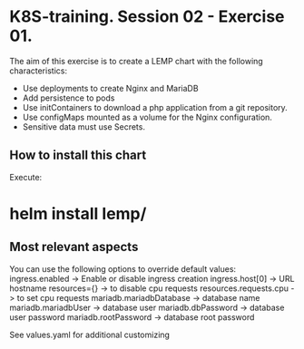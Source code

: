 # K8S-training. Session 02 - Exercise 01.

The aim of this exercise is to create a LEMP chart with the following characteristics:

- Use deployments to create Nginx and MariaDB
- Add persistence to pods
- Use initContainers to download a php application from a git repository.
- Use configMaps mounted as a volume for the Nginx configuration.
- Sensitive data must use Secrets.

## How to install this chart

Execute:
# helm install lemp/

## Most relevant aspects
You can use the following options to override default values:
ingress.enabled -> Enable or disable ingress creation
ingress.host[0] -> URL hostname 
resources={} -> to disable cpu requests
resources.requests.cpu -> to set cpu requests
mariadb.mariadbDatabase -> database name
mariadb.mariadbUser -> database user
mariadb.dbPassword -> database user password
mariadb.rootPassword -> database root password

See values.yaml for additional customizing 
